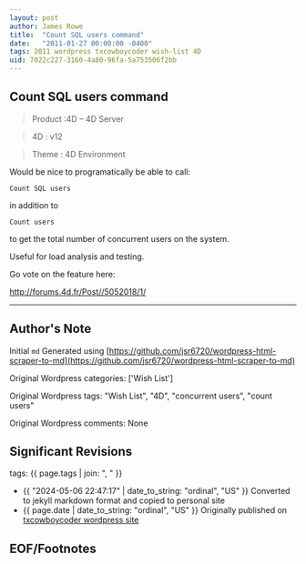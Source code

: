 ```yaml
---
layout: post
author: James Rowe
title:  "Count SQL users command"
date:   "2011-01-27 00:00:00 -0400"
tags: 2011 wordpress txcowboycoder wish-list 4D
uid: 7022c227-3160-4a80-96fa-5a753506f2bb
---
```



## Count SQL users command


>Product :4D – 4D Server  

 >4D : v12  

 >Theme : 4D Environment


Would be nice to programatically be able to call:


`Count SQL users`


in addition to 


`Count users`


to get the total number of concurrent users on the system. 


Useful for load analysis and testing.


Go vote on the feature here:


<http://forums.4d.fr/Post//5052018/1/>




---

## Author's Note

Initial `md` Generated using [https://github.com/jsr6720/wordpress-html-scraper-to-md](https://github.com/jsr6720/wordpress-html-scraper-to-md)

Original Wordpress categories: ['Wish List']

Original Wordpress tags: "Wish List", "4D", "concurrent users", "count users"

Original Wordpress comments: None

## Significant Revisions

tags: {{ page.tags | join: ", " }} <!-- todo move this somewhere -->

- {{ "2024-05-06 22:47:17" | date_to_string: "ordinal", "US" }} Converted to jekyll markdown format and copied to personal site
- {{ page.date | date_to_string: "ordinal", "US" }} Originally published on [txcowboycoder wordpress site](https://txcowboycoder.wordpress.com/2011/01/27/count-sql-users-command/)

## EOF/Footnotes

